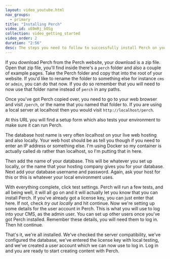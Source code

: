 ```yaml
---
layout: video_youtube.html
nav_groups:
  - primary
title: "Installing Perch"
video_id: xE0mRj_bOSg
collection: video_getting_started
video_order: 2
duration: "2:56"
desc: The steps you need to follow to successfully install Perch on your website. 
---
```


If you download Perch from the Perch website, your download is a zip file. Open that zip file, you'll find inside there's a `perch` folder and also a couple of example pages. Take the Perch folder and copy that into the root of your website. If you'd like to rename the folder to something else for instance `cms` or `admin`, you can do that now. If you do so remember that you will need to now use that folder name instead of `perch` in any paths.

Once you've got Perch copied over, you need to go to your web browser and visit `/perch`, or the name that you named that folder to. If you are using a local server at localhost then you would visit `http://localhost/perch`.

At this URL you will find a setup form which also tests your environment to make sure it can run Perch. 

The database host name is very often localhost on your live web hosting and also locally. Your web host should be as tell you though if you need to enter an IP address or something else. I'm using Docker so my container is actually called `db` rather than localhost, so I'm putting that in here.

Then add the name of your database. This will be whatever you set up locally, or the name that your hosting company gives you for your database. Next add your database username and password. Again, ask your host for this or this is whatever your local environment uses.

With everything complete, click test settings. Perch will run a few tests, and all being well, it will all go on and it will actually let you know that you can install Perch. If you've already got a license key, you can just enter that here. If not, check _try out locally_ and hit continue. Now we're setting up some details for the user account in Perch. This is what you will use to log into your CMS, as the admin user. You can set up other users once you've got Perch installed. Remember these details, you will need them to log in. Then hit continue.

That's it, we're all installed. We've checked the server compatibility, we've configured the database, we've entered the license key with local testing, and we've created a user account which we can now use to log in. Log in and you are ready to start creating content with Perch.



